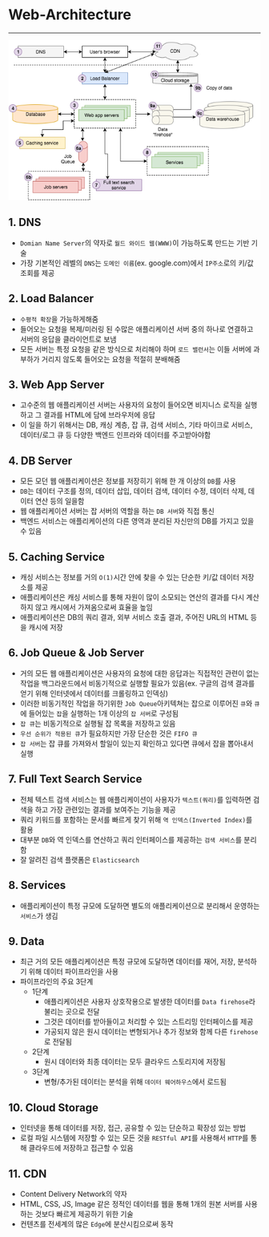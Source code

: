 # Web-Architecture
--------------

![Architecture](../img/WEB/Web-Architecture/architecture.png)

## 1. DNS
- `Domian Name Server`의 약자로 `월드 와이드 웹(WWW)`이 가능하도록 만드는 기반 기술
- 가장 기본적인 레벨의 `DNS`는 `도메인 이름`(ex. google.com)에서 `IP주소`로의 키/값 조회를 제공

## 2. Load Balancer
- `수평적 확장`을 가능하게해줌
- 들어오는 요청을 복제/미러링 된 수많은 애플리케이션 서버 중의 하나로 연결하고 서버의 응답을 클라이언트로 보냄
- 모든 서버는 특정 요청을 같은 방식으로 처리해야 하며 `로드 밸런서`는 이들 서버에 과부하가 거리지 않도록 들어오는 요청을 적절히 분배해줌

## 3. Web App Server
- 고수준의 웹 애플리케이션 서버는 사용자의 요청이 들어오면 비지니스 로직을 실행하고 그 결과를 HTML에 담에 브라우저에 응답
- 이 일을 하기 위해서는 DB, 캐싱 계층, 잡 큐, 검색 서비스, 기타 마이크로 서비스, 데이터/로그 큐 등 다양한 백엔드 인프라와 데이터를 주고받아야함

## 4. DB Server
- 모든 모던 웹 애플리케이션은 정보를 저장히기 위해 한 개 이상의 `DB`를 사용
- `DB`는 데이터 구조를 정의, 데이터 삽입, 데이터 검색, 데이터 수정, 데이터 삭제, 데이터 연산 등의 일을함
- 웹 애플리케이션 서버는 잡 서버의 역할을 하는 `DB 서버`와 직접 통신
- 백엔드 서비스는 애플리케이션의 다른 영역과 분리된 자신만의 DB를 가지고 있을 수 있음

## 5. Caching Service
- 캐싱 서비스는 정보를 거의 `O(1)`시간 안에 찾을 수 있는 단순한 키/값 데이터 저장소를 제공
- 애플리케이션은 캐싱 서비스를 통해 자원이 많이 소모되는 연산의 결과를 다시 계산하지 않고 캐시에서 가져옴으로써 효율을 높임
- 애플리케이션은 DB의 쿼리 결과, 외부 서비스 호출 결과, 주어진 URL의 HTML 등을 캐시에 저장

## 6. Job Queue & Job Server
- 거의 모든 웹 애플리케이션은 사용자의 요청에 대한 응답과는 직접적인 관련이 없는 작업을 백그라운드에서 비동기적으로 실행할 필요가 있음(ex. 구글의 검색 결과를 얻기 위해 인터넷에서 데이터를 크롤링하고 인덱싱)
- 이러한 비동기적인 작업을 하기위한 `Job Queue`아키텍쳐는 잡으로 이루어진 `큐`와 `큐`에 들어있는 `잡`을 실행하는 1개 이상의 `잡 서버`로 구성됨
- `잡 큐`는 비동기적으로 실행될 잡 목록을 저장하고 있음
- `우선 순위가 적용된 큐`가 필요하지만 가장 단순한 것은 `FIFO 큐`
- `잡 서버`는 잡 큐를 가져와서 할일이 있는지 확인하고 있다면 큐에서 잡을 뽑아내서 실행

## 7. Full Text Search Service
- 전체 텍스트 검색 서비스는 웹 애플리케이션이 사용자가 `텍스트(쿼리)`를 입력하면 검색을 하고 가장 관련있는 결과를 보여주는 기능을 제공
- 쿼리 키워드를 포함하는 문서를 빠르게 찾기 위해 `역 인덱스(Inverted Index)`를 활용
- 대부분 `DB`와 역 인덱스를 연산하고 쿼리 인터페이스를 제공하는 `검색 서비스`를 분리함
- 잘 알려진 검색 플랫폼은 `Elasticsearch`

## 8. Services
- 애플리케이션이 특정 규모에 도달하면 별도의 애플리케이션으로 분리해서 운영하는 `서비스`가 생김

## 9. Data
- 최근 거의 모든 애플리케이션은 특정 규모에 도달하면 데이터를 재어, 저장, 분석하기 위해 데이터 파이프라인을 사용
- 파이프라인의 주요 3단계
  - 1단계
    - 애플리케이션은 사용자 상호작용으로 발생한 데이터를 `Data firehose`라 불리는 곳으로 전달
    - 그것은 데이터를 받아들이고 처리할 수 있는 스트리밍 인터페이스를 제공
    - 가공되지 않은 원시 데이터는 변형되거나 추가 정보와 함께 다른 `firehose`로 전달됨
  - 2단계
    - 원시 데이터와 최종 데이터는 모두 클라우드 스토리지에 저장됨
  - 3단계
    - 변형/추가된 데이터는 분석을 위해 `데이터 웨어하우스`에서 로드됨

## 10. Cloud Storage
- 인터넷을 통해 데이터를 저장, 접근, 공유할 수 있는 단순하고 확장성 있는 방법
- 로컬 파일 시스템에 저장할 수 있는 모든 것을 `RESTful API`를 사용해서 `HTTP`를 통해 클라우드에 저장하고 접근할 수 있음

## 11. CDN
- Content Delivery Network의 약자
- HTML, CSS, JS, Image 같은 정적인 데이터를 웹을 통해 1개의 원본 서버를 사용하는 것보다 빠르게 제공하기 위한 기술
- 컨텐츠를 전세계의 많은 `Edge`에 분산시킴으로써 동작
